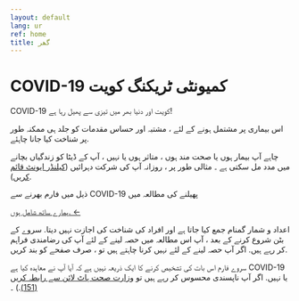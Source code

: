 ```yaml
---
layout: default
lang: ur
ref: home
title: گھر
---
```


# COVID-19 کمیونٹی ٹریکنگ کویت

COVID-19 کویت اور دنیا بھر میں تیزی سے پھیل رہا ہے!

اس بیماری پر مشتمل ہونے کے لئے ، مشتبہ اور حساس مقدمات کو جلد ہی ممکنہ
طور پر شناخت کیا جانا چاہئے.

چاہے آپ بیمار ہوں یا صحت مند ہوں ، متاثر ہوں یا نہیں ، آپ کے ڈیٹا کو
زندگیاں بچانے میں مدد مل سکتی ہے ۔ مثالی طور پر ، روزانہ آپ کی شرکت
دہرائيں ([کیلنڈر ایونٹ قائم کریں](/TrackCOVIDKW.ics)).

ذیل میں فارم بھرنے سے COVID-19 پھیلنے کی مطالعہ میں

<a
href="https://survey123.arcgis.com/share/80e7e01a7cbb48d9a8a9b4232c766d4c"
class="btn">ہمارے ساتھ شامل ہوں. ←</a>

اعداد و شمار گمنام جمع کیا جاتا ہے اور افراد کی شناخت کی اجازت نہیں
دیتا. سروے کے بٹن شروع کرنے کے بعد ، آپ اس مطالعہ میں حصہ لینے کے لئے
آپ کی رضامندی فراہم کر رہے ہیں. اگر آپ حصہ لینے کے لئے نہیں کرنا چاہتے
ہیں تو ، صرف صفحے کو بند کریں.

سروے فارم اس بات کی تشخیص کرنے کا ایک ذریعہ نہیں ہے کہ آیا آپ نے معاہدہ کیا ہے COVID-19 یا نہیں. اگر آپ ناپسندی محسوس کر رہے ہیں تو [ وزارت صحت ہاٹ لائن سے رابطہ کریں (151)](tel:151).) ۔



